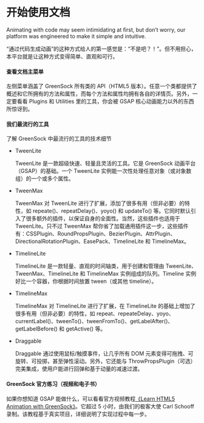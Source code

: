 # 开始使用文档

Animating with code may seem intimidating at first, but don’t worry, our platform was engineered to make it simple and intuitive.

“通过代码生成动画”的这种方式给人的第一感觉是：“不是吧？！”。但不用担心，本平台就是让这种方式变得简单、直观和可行。

#### 查看文档主菜单

左侧菜单涵盖了 GreenSock 所有类的 API（HTML5 版本）。任意一个类都提供了概述和它所拥有的方法和属性，而每个方法和属性均拥有各自的详情页。另外，一定要看看 Plugins 和 Utilities 里的工具，你会被 GSAP 核心动画能力以外的东西所惊讶到。

#### 我们最流行的工具

了解 GreenSock 中最流行的工具的技术细节

* TweenLite

  TweenLite 是一款超级快速、轻量且灵活的工具。它是 GreenSock 动画平台（GSAP）的基础。一个 TweenLite 实例能一次性处理任意对象（或对象数组）的一个或多个属性。

* TweenMax

  TweenMax 对 TweenLite 进行了扩展，添加了很多有用（但非必要）的特性，如 repeate\(\)、repeatDelay\(\)、yoyo\(\) 和 updateTo\(\) 等。它同时默认引入了很多额外的插件，以保证自身的全面性。当然，这些插件也适用于 TweenLite。只不过 TweenMax 帮你省了加载通用插件这一步，这些插件有：CSSPlugin、RoundPropsPlugin、BezierPlugin、AttrPlugin、DirectionalRotationPlugin、EasePack、TimelineLite 和 TimelineMax。

* TimelineLite

  TimelineLite 是一款轻量、直观的时间轴类，用于创建和管理由 TweenLite、TweenMax、TimelineLite 和 TimelineMax 实例组成的队列。Timeline 实例好比一个容器，你根据时间放置 tween（或其他 timeline）。

* TimelineMax

  TimelineMax 对 TimelineLite 进行了扩展，在 TimelineLite 的基础上增加了很多有用（但非必要）的特性，如 repeat、repeateDelay、yoyo、currentLabel\(\)、tweenTo\(\)、tweenFromTo\(\)、getLabelAfter\(\)、getLabelBefore\(\) 和 getActive\(\) 等。

* Draggable

  Draggable 通过使用鼠标/触摸事件，让几乎所有 DOM 元素变得可拖拽、可旋转、可投掷，甚至弹性滚动。另外，它还能与 ThrowPropsPlugin（可选）完美集成，使用户能进行回弹和基于动量的减速过渡。



#### GreenSock 官方练习（视频和电子书）

如果你想知道 GSAP 能做什么，可以看看官方视频教程[《Learn HTML5 Animation with GreenSock》](https://www.nobledesktop.com/html5-greensock-video-class-gsap?a=ox7)。它超过 5 小时，由我们的极客大使 Carl Schooff 录制。该教程基于真实项目，详细说明了实现过程中每一步。

